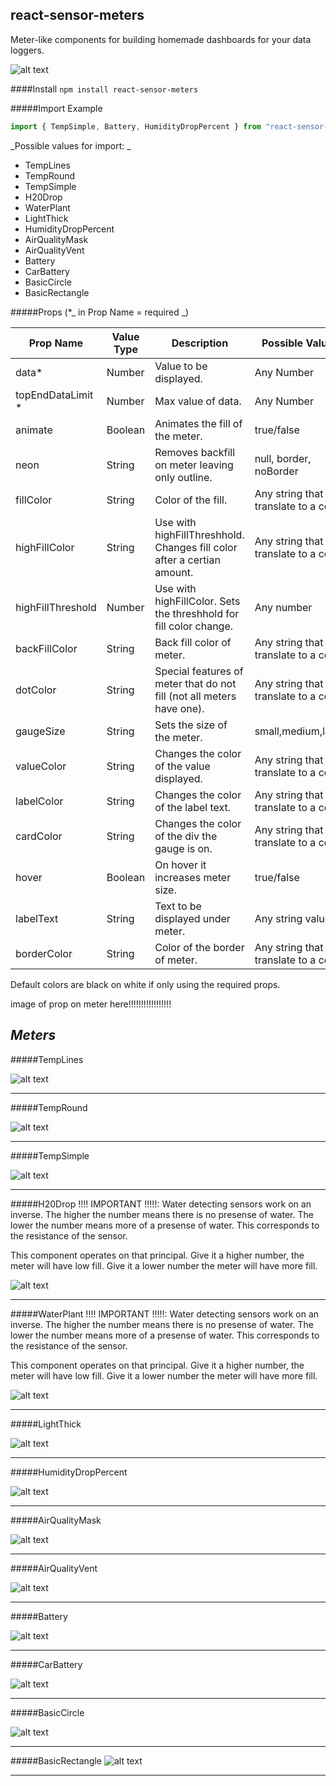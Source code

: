 

## react-sensor-meters

Meter-like components for building homemade dashboards for your data loggers.

![alt text](https://github.com/chrismilheim/react-sensor-meters/blob/main/components/img/allMeters.png?raw=true)


####Install
`npm install react-sensor-meters`

#####Import Example

```javascript
import { TempSimple, Battery, HumidityDropPercent } from "react-sensor-meters";
```

_Possible values for import: _

- TempLines
- TempRound
- TempSimple
- H20Drop
- WaterPlant
- LightThick
- HumidityDropPercent
- AirQualityMask
- AirQualityVent
- Battery
- CarBattery
- BasicCircle
- BasicRectangle

#####Props (\*_ in Prop Name = required _)

| Prop Name          | Value Type | Description                                                             | Possible Values                          | Examples                            |
| ------------------ | ---------- | ----------------------------------------------------------------------- | ---------------------------------------- | ----------------------------------- |
| data\*             | Number     | Value to be displayed.                                                  | Any Number                               | 58                                  |
| topEndDataLimit \* | Number     | Max value of data.                                                      | Any Number                               | 1000                                |
| animate            | Boolean    | Animates the fill of the meter.                                         | true/false                               | true                                |
| neon               | String     | Removes backfill on meter leaving only outline.                         | null, border, noBorder                   | "border"                            |
| fillColor          | String     | Color of the fill.                                                      | Any string that can translate to a color | "grey" or "#ffff" or"rgba(1,1,1,1)" |
| highFillColor      | String     | Use with highFillThreshhold. Changes fill color after a certian amount. | Any string that can translate to a color | “grey” or “#ffff” or”rgba(1,1,1,1)” |
| highFillThreshold  | Number     | Use with highFillColor. Sets the threshhold for fill color change.      | Any number                               | 90                                  |
| backFillColor      | String     | Back fill color of meter.                                               | Any string that can translate to a color | “grey” or “#ffff” or”rgba(1,1,1,1)” |
| dotColor           | String     | Special features of meter that do not fill (not all meters have one).   | Any string that can translate to a color | “grey” or “#ffff” or”rgba(1,1,1,1)” |
| gaugeSize          | String     | Sets the size of the meter.                                             | small,medium,large                       | medium                              |
| valueColor         | String     | Changes the color of the value displayed.                               | Any string that can translate to a color | "grey” or “#ffff” or”rgba(1,1,1,1)” |
| labelColor         | String     | Changes the color of the label text.                                    | Any string that can translate to a color | "grey” or “#ffff” or”rgba(1,1,1,1)” |
| cardColor          | String     | Changes the color of the div the gauge is on.                           | Any string that can translate to a color | "grey” or “#ffff” or”rgba(1,1,1,1)” |
| hover              | Boolean    | On hover it increases meter size.                                       | true/false                               | true                                |
| labelText          | String     | Text to be displayed under meter.                                       | Any string value                         | "Garage" or "Family Room"           |
| borderColor        | String     | Color of the border of meter.                                           | Any string that can translate to a color | “grey” or “#ffff” or”rgba(1,1,1,1)” |

Default colors are black on white if only using the required props.

image of prop on meter here!!!!!!!!!!!!!!!!!

## _Meters_

#####TempLines

![alt text](https://github.com/chrismilheim/react-sensor-meters/blob/main/components/img/tempLines.png?raw=true)

---

#####TempRound

![alt text](https://github.com/chrismilheim/react-sensor-meters/blob/main/components/img/tempRound.png?raw=true)


---

#####TempSimple

![alt text](https://github.com/chrismilheim/react-sensor-meters/blob/main/components/img/tempSimple.png?raw=true)

---

#####H20Drop
!!!! IMPORTANT !!!!!: Water detecting sensors work on an inverse. The higher the number means there is no presense of water. The lower the number means more of a presense of water. This corresponds to the resistance of the sensor.

This component operates on that principal. Give it a higher number, the meter will have low fill. Give it a lower number the meter will have more fill.


![alt text](https://github.com/chrismilheim/react-sensor-meters/blob/main/components/img/h20Drop.png?raw=true)

---

#####WaterPlant
!!!! IMPORTANT !!!!!: Water detecting sensors work on an inverse. The higher the number means there is no presense of water. The lower the number means more of a presense of water. This corresponds to the resistance of the sensor.

This component operates on that principal. Give it a higher number, the meter will have low fill. Give it a lower number the meter will have more fill.

![alt text](https://github.com/chrismilheim/react-sensor-meters/blob/main/components/img/waterPlant.png?raw=true)

---

#####LightThick

![alt text](https://github.com/chrismilheim/react-sensor-meters/blob/main/components/img/thickLight.png?raw=true)

---

#####HumidityDropPercent

![alt text](https://github.com/chrismilheim/react-sensor-meters/blob/main/components/img/humidityDropPercent.png?raw=true)

---

#####AirQualityMask

![alt text](https://github.com/chrismilheim/react-sensor-meters/blob/main/components/img/airQualityMask.png?raw=true)

---

#####AirQualityVent

![alt text](https://github.com/chrismilheim/react-sensor-meters/blob/main/components/img/airQualityVent.png?raw=true)

---

#####Battery

![alt text](https://github.com/chrismilheim/react-sensor-meters/blob/main/components/img/battery.png?raw=true)

---

#####CarBattery

![alt text](https://github.com/chrismilheim/react-sensor-meters/blob/main/components/img/carbattery.png?raw=true)

---

#####BasicCircle

![alt text](https://github.com/chrismilheim/react-sensor-meters/blob/main/components/img/basicCircle.png?raw=true)

---

#####BasicRectangle
![alt text](https://github.com/chrismilheim/react-sensor-meters/blob/main/components/img/basicRectangle.png?raw=true)

---
